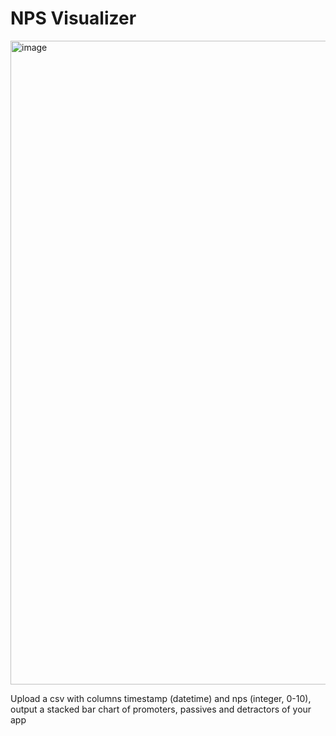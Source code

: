 # NPS Visualizer

<img width="1030" alt="image" src="https://github.com/ghostleek/nps-visualizer/assets/44336310/1e0125de-1376-4a8d-805d-ca21f3d0e1cf">

Upload a csv with columns timestamp (datetime) and nps (integer, 0-10), output a stacked bar chart of promoters, passives and detractors of your app 

